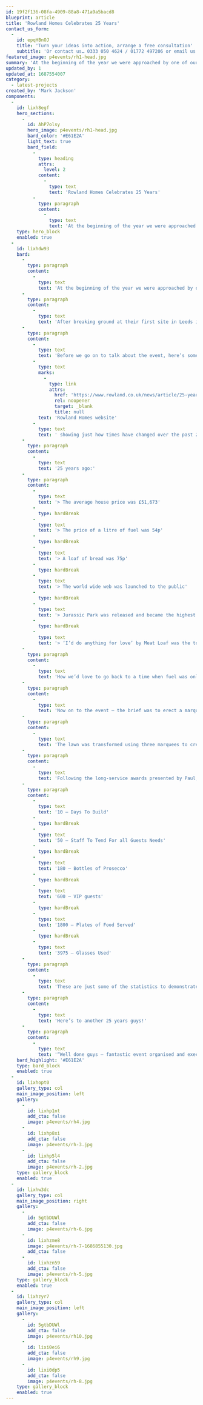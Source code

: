 ```yaml
---
id: 19f2f136-08fa-4909-88a8-471a9a5bacd8
blueprint: article
title: 'Rowland Homes Celebrates 25 Years'
contact_us_form:
  -
    id: epqHBnOJ
    title: 'Turn your ideas into action, arrange a free consultation'
    subtitle: 'Or contact us… 0333 050 4624 / 01772 497206 or email us: info@p4events.co.uk'
featured_image: p4events/rh1-head.jpg
summary: 'At the beginning of the year we were approached by one of our current clients to organise a 25th Anniversary event in their grounds. We had previously provided marquee events for this client at their own home, but this event was set to take our work to a whole new level.'
updated_by: 1
updated_at: 1687554007
category:
  - latest-projects
created_by: 'Mark Jackson'
components:
  -
    id: lixh8egf
    hero_sections:
      -
        id: AhP7olsy
        hero_image: p4events/rh1-head.jpg
        bard_color: '#E61E2A'
        light_text: true
        bard_field:
          -
            type: heading
            attrs:
              level: 2
            content:
              -
                type: text
                text: 'Rowland Homes Celebrates 25 Years'
          -
            type: paragraph
            content:
              -
                type: text
                text: 'At the beginning of the year we were approached by one of our current clients to organise a 25th Anniversary event in their grounds. We had previously provided marquee events for this client at their own home, but this event was set to take our work to a whole new level.'
    type: hero_block
    enabled: true
  -
    id: lixhdw93
    bard:
      -
        type: paragraph
        content:
          -
            type: text
            text: 'At the beginning of the year we were approached by one of our current clients to organise a 25th Anniversary event in their grounds. We had previously provided marquee events for this client at their own home, but this event was set to take our work to a whole new level.'
      -
        type: paragraph
        content:
          -
            type: text
            text: 'After breaking ground at their first site in Leeds in 1993, Rowland Homes has built over 3,500 homes allowing over 10,000 people from first time buyers to growing families to start a new life in a place they can call home.'
      -
        type: paragraph
        content:
          -
            type: text
            text: 'Before we go on to talk about the event, here’s some fun facts from the '
          -
            type: text
            marks:
              -
                type: link
                attrs:
                  href: 'https://www.rowland.co.uk/news/article/25-years-on/'
                  rel: noopener
                  target: _blank
                  title: null
            text: 'Rowland Homes website'
          -
            type: text
            text: ' showing just how times have changed over the past 25 years:'
      -
        type: paragraph
        content:
          -
            type: text
            text: '25 years ago:'
      -
        type: paragraph
        content:
          -
            type: text
            text: '> The average house price was £51,673'
          -
            type: hardBreak
          -
            type: text
            text: '> The price of a litre of fuel was 54p'
          -
            type: hardBreak
          -
            type: text
            text: '> A loaf of bread was 75p'
          -
            type: hardBreak
          -
            type: text
            text: '> The world wide web was launched to the public'
          -
            type: hardBreak
          -
            type: text
            text: '> Jurassic Park was released and became the highest grossing film in movie history until Titanic appeared around four years later'
          -
            type: hardBreak
          -
            type: text
            text: '> ‘I’d do anything for love’ by Meat Loaf was the top selling single of the year'
      -
        type: paragraph
        content:
          -
            type: text
            text: 'How we’d love to go back to a time when fuel was only 54p a litre!'
      -
        type: paragraph
        content:
          -
            type: text
            text: 'Now on to the event – the brief was to erect a marquee on the front lawn of Farington House (Rowland Homes’ head office) to cater for 600 staff, clients and invited guests for a black tie event. As always we took the brief and added those extra touches to make it “more than just another marquee event”!'
      -
        type: paragraph
        content:
          -
            type: text
            text: 'The lawn was transformed using three marquees to create an entrance bar area with show stopping aerial champagne pouring from a statement chandelier, a 600 capacity dining area with the latest in HD screens, PA and lighting, and finally stepping down in to a blackout lined dancefloor complete with our booth seating, illuminated furniture and a marvellous mow town band setting the soundtrack to the party.'
      -
        type: paragraph
        content:
          -
            type: text
            text: 'Following the long-service awards presented by Paul, guests were wowed by not only the dancefloor reveal but also an always popular set of Dodgems to enjoy.'
      -
        type: paragraph
        content:
          -
            type: text
            text: '10 – Days To Build'
          -
            type: hardBreak
          -
            type: text
            text: '50 – Staff To Tend For all Guests Needs'
          -
            type: hardBreak
          -
            type: text
            text: '180 – Bottles of Prosecco'
          -
            type: hardBreak
          -
            type: text
            text: '600 – VIP guests'
          -
            type: hardBreak
          -
            type: text
            text: '1800 – Plates of Food Served'
          -
            type: hardBreak
          -
            type: text
            text: '3975 – Glasses Used'
      -
        type: paragraph
        content:
          -
            type: text
            text: 'These are just some of the statistics to demonstrate the scale of this magnificent celebratory event and it was our pleasure to share this memorable occasion with the amazing team who make Rowland Homes the company it is today.'
      -
        type: paragraph
        content:
          -
            type: text
            text: 'Here’s to another 25 years guys!'
      -
        type: paragraph
        content:
          -
            type: text
            text: '“Well done guys – fantastic event organised and executed to the last detail.” – Paul Rowley | Chairman'
    bard_highlight: '#E61E2A'
    type: bard_block
    enabled: true
  -
    id: lixhopt0
    gallery_type: col
    main_image_position: left
    gallery:
      -
        id: lixhp1nt
        add_cta: false
        image: p4events/rh4.jpg
      -
        id: lixhp8xi
        add_cta: false
        image: p4events/rh-3.jpg
      -
        id: lixhp5l4
        add_cta: false
        image: p4events/rh-2.jpg
    type: gallery_block
    enabled: true
  -
    id: lixhw3dc
    gallery_type: col
    main_image_position: right
    gallery:
      -
        id: 5gtbDUWl
        add_cta: false
        image: p4events/rh-6.jpg
      -
        id: lixhzme8
        image: p4events/rh-7-1686855130.jpg
        add_cta: false
      -
        id: lixhzn59
        add_cta: false
        image: p4events/rh-5.jpg
    type: gallery_block
    enabled: true
  -
    id: lixhzyr7
    gallery_type: col
    main_image_position: left
    gallery:
      -
        id: 5gtbDUWl
        add_cta: false
        image: p4events/rh10.jpg
      -
        id: lixi0ei6
        add_cta: false
        image: p4events/rh9.jpg
      -
        id: lixi0dp5
        add_cta: false
        image: p4events/rh-8.jpg
    type: gallery_block
    enabled: true
---
```

